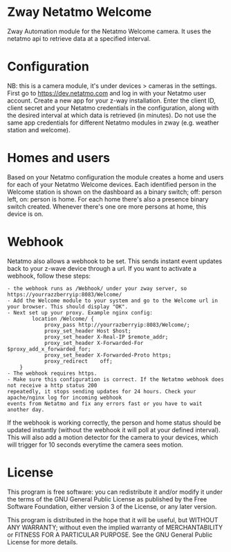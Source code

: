 # Zway Netatmo Welcome

Zway Automation module for the Netatmo Welcome camera. It uses the netatmo api to retrieve data at
a specified interval.

# Configuration

NB: this is a camera module, it's under devices > cameras in the settings.
First go to https://dev.netatmo.com and log in with your Netatmo user account.
Create a new app for your z-way installation. Enter the client ID, client secret and
your Netatmo credentials in the configuration, along with the desired interval at which
data is retrieved (in minutes). Do not use the same app credentials for different Netatmo modules in zway
(e.g. weather station and welcome).

# Homes and users

Based on your Netatmo configuration the module creates a home and users for each of your Netatmo
Welcome devices. Each identified person in the Welcome station is shown on the dashboard as a binary switch;
off: person left, on: person is home. For each home there's also a presence binary switch created.
Whenever there's one ore more persons at home, this device is on.

# Webhook

Netatmo also allows a webhook to be set. This sends instant event updates  back to your z-wave device through a url.
If you want to activate a webhook, follow these steps:

    - the webhook runs as /Webhook/ under your zway server, so https://yourrazzberryip:8083/Welcome/
    - Add the Welcome module to your system and go to the Welcome url in your browser. This should display "OK".
    - Next set up your proxy. Example nginx config:
            location /Welcome/ {
                proxy_pass http://yourrazberryip:8083/Welcome/;
                proxy_set_header Host $host;
                proxy_set_header X-Real-IP $remote_addr;
                proxy_set_header X-Forwarded-For $proxy_add_x_forwarded_for;
                proxy_set_header X-Forwarded-Proto https;
                proxy_redirect    off;
        }
    - The webhook requires https. 
    - Make sure this configuration is correct. If the Netatmo webhook does not receive a http status 200
    repeatedly, it stops sending updates for 24 hours. Check your apache/nginx log for incoming webhook
    events from Netatmo and fix any errors fast or you have to wait another day.
    
If the webhook is working correctly, the person and home status should be updated instantly (without the
webhook it will poll at your defined interval). This will also add a motion detector for the camera to
your devices, which will trigger for 10 seconds everytime the camera sees motion.


# License

This program is free software: you can redistribute it and/or modify
it under the terms of the GNU General Public License as published by
the Free Software Foundation, either version 3 of the License, or any 
later version.

This program is distributed in the hope that it will be useful,
but WITHOUT ANY WARRANTY; without even the implied warranty of
MERCHANTABILITY or FITNESS FOR A PARTICULAR PURPOSE. See the
GNU General Public License for more details.
